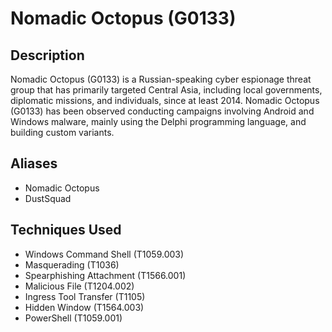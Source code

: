# Nomadic Octopus (G0133)

## Description

Nomadic Octopus (G0133) is a Russian-speaking cyber espionage threat group that has primarily targeted Central Asia, including local governments, diplomatic missions, and individuals, since at least 2014. Nomadic Octopus (G0133) has been observed conducting campaigns involving Android and Windows malware, mainly using the Delphi programming language, and building custom variants.

## Aliases
- Nomadic Octopus
- DustSquad

## Techniques Used
- Windows Command Shell (T1059.003)
- Masquerading (T1036)
- Spearphishing Attachment (T1566.001)
- Malicious File (T1204.002)
- Ingress Tool Transfer (T1105)
- Hidden Window (T1564.003)
- PowerShell (T1059.001)
